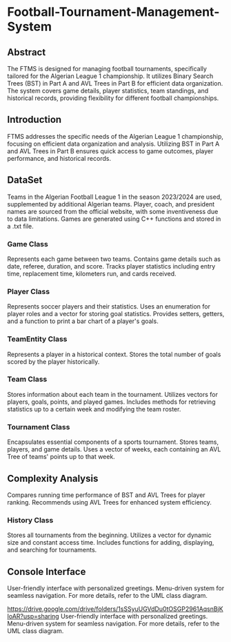 # Football-Tournament-Management-System
## Abstract
The FTMS is designed for managing football tournaments, specifically tailored for the Algerian League 1 championship. It utilizes Binary Search Trees (BST) in Part A and AVL Trees in Part B for efficient data organization. The system covers game details, player statistics, team standings, and historical records, providing flexibility for different football championships.

## Introduction
FTMS addresses the specific needs of the Algerian League 1 championship, focusing on efficient data organization and analysis. Utilizing BST in Part A and AVL Trees in Part B ensures quick access to game outcomes, player performance, and historical records.

## DataSet
Teams in the Algerian Football League 1 in the season 2023/2024 are used, supplemented by additional Algerian teams. Player, coach, and president names are sourced from the official website, with some inventiveness due to data limitations. Games are generated using C++ functions and stored in a .txt file.

### Game Class
Represents each game between two teams.
Contains game details such as date, referee, duration, and score.
Tracks player statistics including entry time, replacement time, kilometers run, and cards received.
### Player Class
Represents soccer players and their statistics.
Uses an enumeration for player roles and a vector for storing goal statistics.
Provides setters, getters, and a function to print a bar chart of a player's goals.
### TeamEntity Class
Represents a player in a historical context.
Stores the total number of goals scored by the player historically.
### Team Class
Stores information about each team in the tournament.
Utilizes vectors for players, goals, points, and played games.
Includes methods for retrieving statistics up to a certain week and modifying the team roster.
### Tournament Class
Encapsulates essential components of a sports tournament.
Stores teams, players, and game details.
Uses a vector of weeks, each containing an AVL Tree of teams' points up to that week.
## Complexity Analysis
Compares running time performance of BST and AVL Trees for player ranking.
Recommends using AVL Trees for enhanced system efficiency.
### History Class
Stores all tournaments from the beginning.
Utilizes a vector for dynamic size and constant access time.
Includes functions for adding, displaying, and searching for tournaments.
## Console Interface
User-friendly interface with personalized greetings.
Menu-driven system for seamless navigation.
For more details, refer to the UML class diagram.

https://drive.google.com/drive/folders/1sSSyuUGVdDu0tOSGP2961AqsnBjKIoAR?usp=sharing
User-friendly interface with personalized greetings.
Menu-driven system for seamless navigation.
For more details, refer to the UML class diagram.


